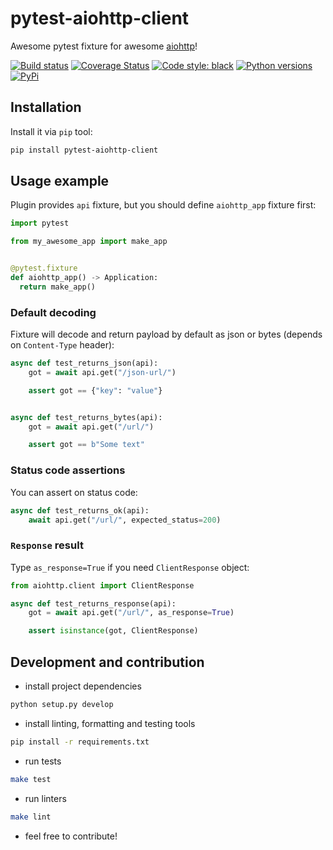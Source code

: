 # pytest-aiohttp-client
Awesome pytest fixture for awesome [aiohttp](https://docs.aiohttp.org/en/stable/)!

[![Build status](https://github.com/sivakov512/pytest-aiohttp-client/workflows/test/badge.svg)](https://github.com/sivakov512/pytest-aiohttp-client/actions?query=workflow%3Atest)
[![Coverage Status](https://coveralls.io/repos/github/sivakov512/pytest-aiohttp-client/badge.svg?branch=main)](https://coveralls.io/github/sivakov512/pytest-aiohttp-client?branch=main)
[![Code style: black](https://img.shields.io/badge/code%20style-black-000000.svg)](https://github.com/ambv/black)
[![Python versions](https://img.shields.io/pypi/pyversions/pytest-aiohttp-client.svg)](https://pypi.python.org/pypi/pytest-aiohttp-client)
[![PyPi](https://img.shields.io/pypi/v/pytest-aiohttp-client.svg)](https://pypi.python.org/pypi/pytest-aiohttp-client)

## Installation
Install it via `pip` tool:

```bash
pip install pytest-aiohttp-client
```

## Usage example
Plugin provides `api` fixture, but you should define `aiohttp_app` fixture first:
```python
import pytest

from my_awesome_app import make_app


@pytest.fixture
def aiohttp_app() -> Application:
  return make_app()
```

### Default decoding
Fixture will decode and return payload by default as json or bytes (depends on `Content-Type` header):
```python
async def test_returns_json(api):
    got = await api.get("/json-url/")

    assert got == {"key": "value"}


async def test_returns_bytes(api):
    got = await api.get("/url/")

    assert got == b"Some text"
```

### Status code assertions
You can assert on status code:
```python
async def test_returns_ok(api):
    await api.get("/url/", expected_status=200)
```

### `Response` result
Type `as_response=True` if you need `ClientResponse` object:
```python
from aiohttp.client import ClientResponse

async def test_returns_response(api):
    got = await api.get("/url/", as_response=True)

    assert isinstance(got, ClientResponse)
```


## Development and contribution

* install project dependencies
```bash
python setup.py develop
```

* install linting, formatting and testing tools
```bash
pip install -r requirements.txt
```

* run tests
```bash
make test
```

* run linters
```bash
make lint
```

* feel free to contribute!
